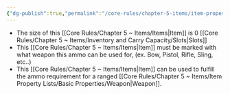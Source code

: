 ```yaml
---
{"dg-publish":true,"permalink":"/core-rules/chapter-5-items/item-property-lists/basic-properties/ammo/"}
---
```


- The size of this [[Core Rules/Chapter 5 ~ Items/Items\|Item]] is 0 [[Core Rules/Chapter 5 ~ Items/Inventory and Carry Capacity/Slots\|Slots]]
- This [[Core Rules/Chapter 5 ~ Items/Items\|Item]] must be marked with what weapon this ammo can be used for, (ex. Bow, Pistol, Rifle, Sling, etc..)
- This [[Core Rules/Chapter 5 ~ Items/Items\|Item]] can be used to fulfill the ammo requirement for a ranged [[Core Rules/Chapter 5 ~ Items/Item Property Lists/Basic Properties/Weapon\|Weapon]].